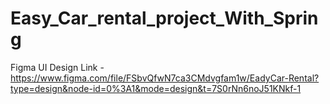 # Easy_Car_rental_project_With_Spring
Figma UI Design Link - https://www.figma.com/file/FSbvQfwN7ca3CMdvgfam1w/EadyCar-Rental?type=design&node-id=0%3A1&mode=design&t=7S0rNn6noJ51KNkf-1
